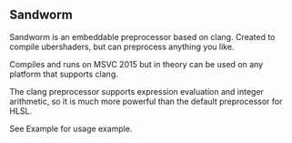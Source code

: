 ## Sandworm
Sandworm is an embeddable preprocessor based on clang.
Created to compile ubershaders, but can preprocess anything you like.

Compiles and runs on MSVC 2015 but in theory can be used on any platform that supports clang.

The clang preprocessor supports expression evaluation and integer arithmetic, so it is much more powerful than the default preprocessor for HLSL.

See Example for usage example.

